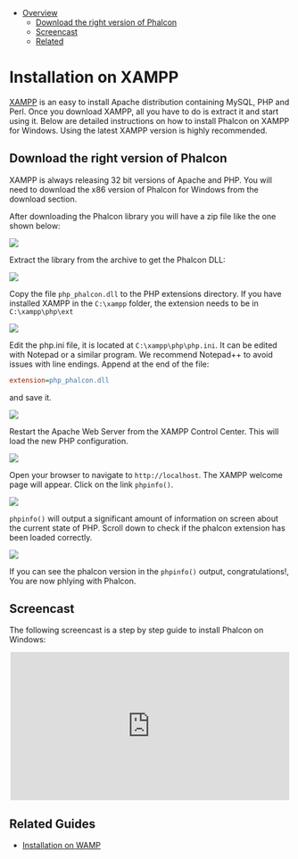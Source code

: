 <div class='article-menu'>
  <ul>
    <li>
      <a href="#overview">Overview</a> <ul>
        <li>
          <a href="#phalcon">Download the right version of Phalcon</a>
        </li>
        <li>
          <a href="#screencast">Screencast</a>
        </li>
        <li>
          <a href="#related">Related</a>
        </li>
      </ul>
    </li>
  </ul>
</div>

<a name='overview'></a>

# Installation on XAMPP

[XAMPP](https://www.apachefriends.org/download.html) is an easy to install Apache distribution containing MySQL, PHP and Perl. Once you download XAMPP, all you have to do is extract it and start using it. Below are detailed instructions on how to install Phalcon on XAMPP for Windows. Using the latest XAMPP version is highly recommended.

<a name='phalcon'></a>

## Download the right version of Phalcon

XAMPP is always releasing 32 bit versions of Apache and PHP. You will need to download the x86 version of Phalcon for Windows from the download section.

After downloading the Phalcon library you will have a zip file like the one shown below:

![](/images/content/webserver-xampp-1.png)

Extract the library from the archive to get the Phalcon DLL:

![](/images/content/webserver-xampp-2.png)

Copy the file `php_phalcon.dll` to the PHP extensions directory. If you have installed XAMPP in the `C:\xampp` folder, the extension needs to be in `C:\xampp\php\ext`

![](/images/content/webserver-xampp-3.png)

Edit the php.ini file, it is located at `C:\xampp\php\php.ini`. It can be edited with Notepad or a similar program. We recommend Notepad++ to avoid issues with line endings. Append at the end of the file:

```ini
extension=php_phalcon.dll
```

and save it.

![](/images/content/webserver-xampp-4.png)

Restart the Apache Web Server from the XAMPP Control Center. This will load the new PHP configuration.

![](/images/content/webserver-xampp-5.png)

Open your browser to navigate to `http://localhost`. The XAMPP welcome page will appear. Click on the link `phpinfo()`.

![](/images/content/webserver-xampp-6.png)

`phpinfo()` will output a significant amount of information on screen about the current state of PHP. Scroll down to check if the phalcon extension has been loaded correctly.

![](/images/content/webserver-xampp-7.png)

If you can see the phalcon version in the `phpinfo()` output, congratulations!, You are now phlying with Phalcon.

<a name='screencast'></a>

## Screencast

The following screencast is a step by step guide to install Phalcon on Windows:

<div align="center">
  <iframe src="https://player.vimeo.com/video/40265988" 
          width="500" 
          height="266" 
          frameborder="0" webkitallowfullscreen mozallowfullscreen allowfullscreen>
  </iframe>
</div>

<a name='related'></a>

## Related Guides

- [Installation on WAMP](/[[language]]/[[version]]/webserver-wamp)